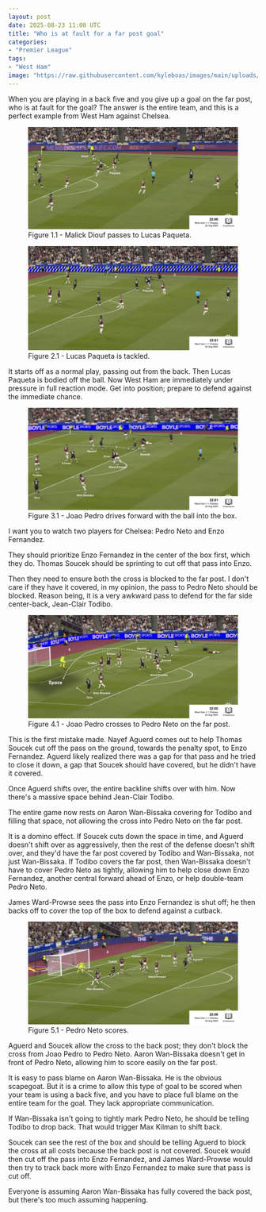 ```yaml
---
layout: post
date: 2025-08-23 11:00 UTC
title: "Who is at fault for a far post goal"
categories:
- "Premier League"
tags:
- "West Ham"
image: "https://raw.githubusercontent.com/kyleboas/images/main/uploads/2025/08/22/Image-22Aug2025_19:51:23.png"
---
```


When you are playing in a back five and you give up a goal on the far post, who is at fault for the goal? The answer is the entire team, and this is a perfect example from West Ham against Chelsea.

<!---more--->

<figure>
    <img src="https://raw.githubusercontent.com/kyleboas/images/main/uploads/2025/08/22/Image-22Aug2025_19:19:27.png">
    <figcaption>Figure 1.1 - Malick Diouf passes to Lucas Paqueta.</figcaption>
</figure>

<figure>
    <img src="https://raw.githubusercontent.com/kyleboas/images/main/uploads/2025/08/22/Image-22Aug2025_19:19:31.png">
    <figcaption>Figure 2.1 - Lucas Paqueta is tackled.</figcaption>
</figure>

It starts off as a normal play, passing out from the back. Then Lucas Paqueta is bodied off the ball. Now West Ham are immediately under pressure in full reaction mode. Get into position; prepare to defend against the immediate chance.

<figure>
    <img src="https://raw.githubusercontent.com/kyleboas/images/main/uploads/2025/08/22/Image-22Aug2025_19:19:36.png">
    <figcaption>Figure 3.1 - Joao Pedro drives forward with the ball into the box.</figcaption>
</figure>

I want you to watch two players for Chelsea: Pedro Neto and Enzo Fernandez. 

They should prioritize Enzo Fernandez in the center of the box first, which they do. Thomas Soucek should be sprinting to cut off that pass into Enzo.

Then they need to ensure both the cross is blocked to the far post. I don't care if they have it covered, in my opinion, the pass to Pedro Neto should be blocked. Reason being, it is a very awkward pass to defend for the far side center-back, Jean-Clair Todibo.

<figure>
    <img src="https://raw.githubusercontent.com/kyleboas/images/main/uploads/2025/08/22/Image-22Aug2025_19:19:45.png">
    <figcaption>Figure 4.1 - Joao Pedro crosses to Pedro Neto on the far post.</figcaption>
</figure>

This is the first mistake made. Nayef Aguerd comes out to help Thomas Soucek cut off the pass on the ground, towards the penalty spot, to Enzo Fernandez. Aguerd likely realized there was a gap for that pass and he tried to close it down, a gap that Soucek should have covered, but he didn't have it covered.

Once Aguerd shifts over, the entire backline shifts over with him. Now there's a massive space behind Jean-Clair Todibo.

The entire game now rests on Aaron Wan-Bissaka covering for Todibo and filling that space, not allowing the cross into Pedro Neto on the far post.

It is a domino effect. If Soucek cuts down the space in time, and Aguerd doesn't shift over as aggressively, then the rest of the defense doesn't shift over, and they'd have the far post covered by Todibo and Wan-Bissaka, not just Wan-Bissaka. If Todibo covers the far post, then Wan-Bissaka doesn't have to cover Pedro Neto as tightly, allowing him to help close down Enzo Fernandez, another central forward ahead of Enzo, or help double-team Pedro Neto.

James Ward-Prowse sees the pass into Enzo Fernandez is shut off; he then backs off to cover the top of the box to defend against a cutback.

<figure>
    <img src="https://raw.githubusercontent.com/kyleboas/images/main/uploads/2025/08/22/Image-22Aug2025_19:19:55.png">
    <figcaption>Figure 5.1 - Pedro Neto scores.</figcaption>
</figure>

Aguerd and Soucek allow the cross to the back post; they don't block the cross from Joao Pedro to Pedro Neto. Aaron Wan-Bissaka doesn't get in front of Pedro Neto, allowing him to score easily on the far post.

It is easy to pass blame on Aaron Wan-Bissaka. He is the obvious scapegoat. But it is a crime to allow this type of goal to be scored when your team is using a back five, and you have to place full blame on the entire team for the goal. They lack appropriate communication. 

If Wan-Bissaka isn't going to tightly mark Pedro Neto, he should be telling Todibo to drop back. That would trigger Max Kilman to shift back. 

Soucek can see the rest of the box and should be telling Aguerd to block the cross at all costs because the back post is not covered. Soucek would then cut off the pass into Enzo Fernandez, and James Ward-Prowse would then try to track back more with Enzo Fernandez to make sure that pass is cut off. 

Everyone is assuming Aaron Wan-Bissaka has fully covered the back post, but there's too much assuming happening.
